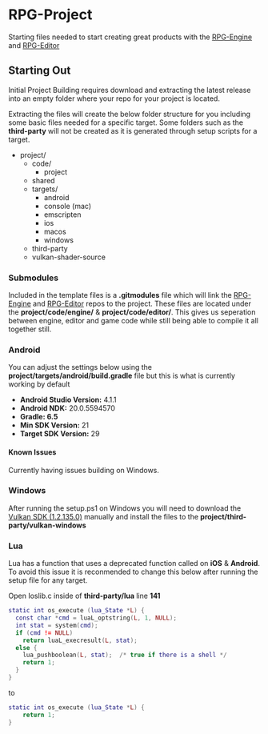 # RPG-Project
Starting files needed to start creating great products with the [RPG-Engine](https://github.com/oohicksyoo/RPG-Engine) and [RPG-Editor](https://github.com/oohicksyoo/RPG-Editor)

## Starting Out
Initial Project Building requires download and extracting the latest release into an empty folder where your repo for your project is located.

Extracting the files will create the below folder structure for you including some basic files needed for a specific target. Some folders such as the **third-party** will not be created as it is generated through setup scripts for a target.

- project/
  - code/
    - project
  - shared
  - targets/
    - android
    - console (mac)
    - emscripten
    - ios
    - macos
    - windows
  - third-party
  - vulkan-shader-source

### Submodules
Included in the template files is a **.gitmodules** file which will link the [RPG-Engine](https://github.com/oohicksyoo/RPG-Engine) and [RPG-Editor](https://github.com/oohicksyoo/RPG-Editor) repos to the project. These files are located under the **project/code/engine/** & **project/code/editor/**. This gives us seperation between engine, editor and game code while still being able to compile it all together still.

### Android
You can adjust the settings below using the **project/targets/android/build.gradle** file but this is what is currently working by default
- **Android Studio Version:** 4.1.1
- **Android NDK:** 20.0.5594570
- **Gradle: 6.5**
- **Min SDK Version:** 21
- **Target SDK Version:** 29

#### Known Issues
Currently having issues building on Windows.

### Windows
After running the setup.ps1 on Windows you will need to download the [Vulkan SDK (1.2.135.0)](https://vulkan.lunarg.com/sdk/home#windows) manually and install the files to the **project/third-party/vulkan-windows**

### Lua
Lua has a function that uses a deprecated function called on **iOS** & **Android**. To avoid this issue it is reconmended to change this below after running the setup file for any target.

Open Ioslib.c inside of **third-party/lua** line **141**
```lua
static int os_execute (lua_State *L) {
  const char *cmd = luaL_optstring(L, 1, NULL);
  int stat = system(cmd);
  if (cmd != NULL)
    return luaL_execresult(L, stat);
  else {
    lua_pushboolean(L, stat);  /* true if there is a shell */
    return 1;
  }
}
```

to

```lua
static int os_execute (lua_State *L) {
    return 1;
}
```
